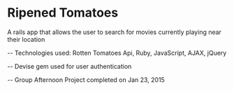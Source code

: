 Ripened Tomatoes
==
A rails app that allows the user to search for movies currently playing near their location

--
Technologies used: Rotten Tomatoes Api, Ruby, JavaScript, AJAX, jQuery

--
Devise gem used for user authentication

--
Group Afternoon Project completed on Jan 23, 2015
